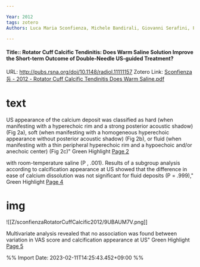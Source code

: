 ```yaml
---

Year: 2012
tags: zotero
Authors: Luca Maria Sconfienza, Michele Bandirali, Giovanni Serafini, Francesca Lacelli, Alberto Aliprandi, Giovanni Di Leo, Francesco Sardanelli

---
```

#### Title:: Rotator Cuff Calcific Tendinitis: Does Warm Saline Solution Improve the Short-term Outcome of Double-Needle US-guided Treatment?
URL: http://pubs.rsna.org/doi/10.1148/radiol.11111157
Zotero Link: [Sconfienza 등 - 2012 - Rotator Cuff Calcific Tendinitis Does Warm Saline.pdf](zotero://select/library/items/MF2ND8LY)

# text
US appearance of the calcium deposit was classified as hard (when manifesting with a hyperechoic rim and a strong posterior acoustic shadow) (Fig 2a), soft (when manifesting with a homogeneous hyperechoic appearance without posterior acoustic shadow) (Fig 2b), or fluid (when manifesting with a thin peripheral hyperechoic rim and a hypoechoic and/or anechoic center) (Fig 2c)"
Green Highlight [Page 2](zotero://open-pdf/library/items/MF2ND8LY?page=2&annotation=94B2C5WM)


with room-temperature saline (P , .001). Results of a subgroup analysis according to calcification appearance at US showed that the difference in ease of calcium dissolution was not significant for fluid deposits (P = .999),"
Green Highlight [Page 4](zotero://open-pdf/library/items/MF2ND8LY?page=4&annotation=GUYJ6FXA)


# img
![[Z/sconfienzaRotatorCuffCalcific2012/9UBAUM7V.png]]

Multivariate analysis revealed that no association was found between variation in VAS score and calcification appearance at US"
Green Highlight [Page 5](zotero://open-pdf/library/items/MF2ND8LY?page=5&annotation=I3SGQHUF)




%% Import Date: 2023-02-11T14:25:43.452+09:00 %%

